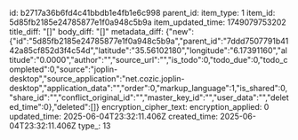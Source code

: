 id: b2717a36b6fd4c41bbdb1e4fb1e6c998
parent_id: 
item_type: 1
item_id: 5d85fb2185e24785877e1f0a948c5b9a
item_updated_time: 1749079753202
title_diff: "[]"
body_diff: "[]"
metadata_diff: {"new":{"id":"5d85fb2185e24785877e1f0a948c5b9a","parent_id":"7ddd7507791b4142a85cf852d3f4c54d","latitude":"35.56102180","longitude":"6.17391160","altitude":"0.0000","author":"","source_url":"","is_todo":0,"todo_due":0,"todo_completed":0,"source":"joplin-desktop","source_application":"net.cozic.joplin-desktop","application_data":"","order":0,"markup_language":1,"is_shared":0,"share_id":"","conflict_original_id":"","master_key_id":"","user_data":"","deleted_time":0},"deleted":[]}
encryption_cipher_text: 
encryption_applied: 0
updated_time: 2025-06-04T23:32:11.406Z
created_time: 2025-06-04T23:32:11.406Z
type_: 13